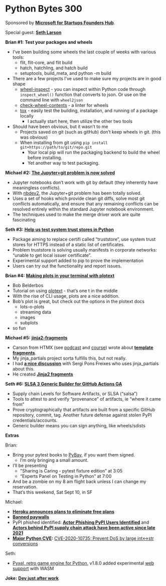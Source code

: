 # Python Bytes 300

Sponsored by [**Microsoft for Startups Founders Hub**](http://pythonbytes.fm/foundershub2022).

Special guest: **[Seth Larson](https://twitter.com/sethmlarson)**


**Brian #1:** **Test your packages and wheels**

- I’ve been building some wheels the last couple of weeks with various tools:
    - flit, flit-core, and flit build
    - hatch, hatchling, and hatch build
    - setuptools, build_meta, and python -m build
- There are a few projects I’ve used to make sure my projects are in good shape
    - [wheel-inspect](https://pypi.org/project/wheel-inspect/) - you can inspect within Python code through `inspect_wheel()` function that converts to json. Or use on the command line with `wheel2json`
    - [check-wheel-contents](https://pypi.org/project/check-wheel-contents/) - a linter for wheels
    - [tox](https://pypi.org/project/tox/) - easily test the building, installation, and running of a package locally
        - I actually start here, then utilize the other two tools
- Should have been obvious, but it wasn’t to me
    - Projects saved on git (such as gitHub) don’t keep wheels in git. (this was obvious)
    - When installing from git using `pip install git+https://path/to/git/repo.git` 
        - Your local pip will run the packaging backend to build the wheel before installing.
        - Yet another way to test packaging.

**Michael #2:**  [**The Jupyter+git problem is now solved**](https://www.fast.ai/2022/08/25/jupyter-git/)

- Jupyter notebooks don’t work with git by default (they inherently have meaningless conflicts).
- With [nbdev2](https://nbdev.fast.ai/), the Jupyter+git problem has been totally solved. 
- Uses a set of hooks which provide clean git diffs, solve most git conflicts automatically, and ensure that any remaining conflicts can be resolved entirely within the standard Jupyter notebook environment.
- The techniques used to make the merge driver work are quite fascinating

**Seth #3:** [**Help us test system trust stores in Python**](https://sethmlarson.dev/blog/help-test-system-trust-stores-in-python)

- Package aiming to replace certifi called “truststore”, use system trust stores for HTTPS instead of a static list of certificates.
- Problem truststore is solving usually manifests in corporate networks: “unable to get local issuer certificate”.
- Experimental support added to pip to prove the implementation
- Users can try out the functionality and report issues.


**Brian #4:** [**Making plots in your terminal with plotext**](https://pybit.es/articles/terminal-plotting-with-plotext/?utm_source=pocket_mylist)

- Bob Belderbos
- Tutorial on using [plotext](https://pypi.org/project/plotext/) - that’s one t in the middle
- With the rise of CLI usage, plots are a nice addition.
- Bob’s plot is great, but check out the options in the plotext docs
    - lots-o-plots
    - streaming data
    - images
    - subplots
- so fun

**Michael #5:** [**jinja2-fragments**](https://github.com/sponsfreixes/jinja2-fragments)

- Carson from HTMX (see [podcast](https://talkpython.fm/episodes/show/321/htmx-clean-dynamic-html-pages) and [course](https://training.talkpython.fm/courses/htmx-flask-modern-python-web-apps-hold-the-javascript)) wrote about [**template fragments**](https://htmx.org/essays/template-fragments/).
- My jinja_partials project sorta fulfills this, but not really.
- I had [**a nice discussion**](https://twitter.com/sponsfreixes/status/1566671693774348288) with Sergi Pons Freixes who uses jinja_partials about this.
- He created [**Jinja2 fragments**](https://github.com/sponsfreixes/jinja2-fragments)

**Seth #6:** [**SLSA 3 Generic Builder for GitHub Actions GA**](https://slsa.dev/blog/2022/08/slsa-github-workflows-generic-ga)

- Supply chain Levels for Software Artifacts, or SLSA (“salsa”)
- Tools to attest to and verify “provenance” of artifacts, ie “where it came from”
- Prove cryptographically that artifacts are built from a specific GitHub repository, commit, tag. Another future defense against stolen PyPI credentials/accounts.
- Generic builder means you can sign anything, like wheels/sdists

**Extras** 

Brian: 

- Bring your pytest books to [PyBay](https://pybay.com), if you want them signed.
    - I’m only bringing a small amount.
- I’ll be presenting 
    - "Sharing is Caring - pytest fixture edition” at 3:05
    - “Experts Panel on Testing in Python” at 7:00
- And be a zombie on my 8 am flight back unless I can change my reservation.
- That’s this weekend, Sat Sept 10, in SF

Michael:

- [**Heroku announces plans to eliminate free plans**](https://techcrunch.com/2022/08/25/heroku-announces-plans-to-eliminate-free-plans-blaming-fraud-and-abuse/)
- [**Banned paywalls**](https://www.extremetech.com/extreme/339162-white-house-bans-paywalls-on-taxpayer-funded-research?source=science)
- PyPI phished identified: [**Actor Phishing PyPI Users Identified**](https://www.darkreading.com/application-security/researchers-identify-threat-actor-behind-recent-phishing-attack-targeting-pypi-users) and [**Actors behind PyPI supply chain attack have been active since late 2021**](https://arstechnica.com/information-technology/2022/09/actors-behind-pypi-supply-chain-attack-have-been-active-since-late-2021/)
- [**Major Python CVE**](https://twitter.com/btskinn/status/1566528546872385542?cn=ZmxleGlibGVfcmVjcw%3D%3D&refsrc=email)**:** [CVE-2020-10735: Prevent DoS by large int<->str conversions](https://twitter.com/btskinn/status/1566528546872385542?cn=ZmxleGlibGVfcmVjcw%3D%3D&refsrc=email)

Seth: 

- [Pyxel, retro game engine for Python](https://github.com/kitao/pyxel), v1.8.0 added experimental [web support](https://twitter.com/kitao/status/1564234852185960449) with WASM

**Joke:**  [**Dev just after work**](https://twitter.com/iamsegunajibola/status/1564996116550242305)

